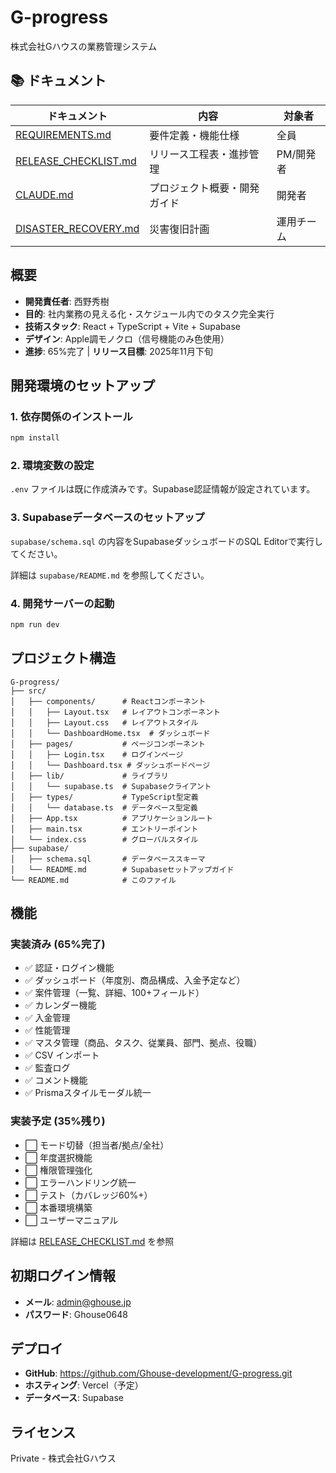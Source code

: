 # G-progress

株式会社Gハウスの業務管理システム

## 📚 ドキュメント

| ドキュメント | 内容 | 対象者 |
|------------|------|--------|
| [REQUIREMENTS.md](./REQUIREMENTS.md) | 要件定義・機能仕様 | 全員 |
| [RELEASE_CHECKLIST.md](./RELEASE_CHECKLIST.md) | リリース工程表・進捗管理 | PM/開発者 |
| [CLAUDE.md](./CLAUDE.md) | プロジェクト概要・開発ガイド | 開発者 |
| [DISASTER_RECOVERY.md](./docs/DISASTER_RECOVERY.md) | 災害復旧計画 | 運用チーム |

## 概要

- **開発責任者**: 西野秀樹
- **目的**: 社内業務の見える化・スケジュール内でのタスク完全実行
- **技術スタック**: React + TypeScript + Vite + Supabase
- **デザイン**: Apple調モノクロ（信号機能のみ色使用）
- **進捗**: 65%完了 | **リリース目標**: 2025年11月下旬

## 開発環境のセットアップ

### 1. 依存関係のインストール

```bash
npm install
```

### 2. 環境変数の設定

`.env` ファイルは既に作成済みです。Supabase認証情報が設定されています。

### 3. Supabaseデータベースのセットアップ

`supabase/schema.sql` の内容をSupabaseダッシュボードのSQL Editorで実行してください。

詳細は `supabase/README.md` を参照してください。

### 4. 開発サーバーの起動

```bash
npm run dev
```

## プロジェクト構造

```
G-progress/
├── src/
│   ├── components/      # Reactコンポーネント
│   │   ├── Layout.tsx   # レイアウトコンポーネント
│   │   ├── Layout.css   # レイアウトスタイル
│   │   └── DashboardHome.tsx  # ダッシュボード
│   ├── pages/           # ページコンポーネント
│   │   ├── Login.tsx    # ログインページ
│   │   └── Dashboard.tsx # ダッシュボードページ
│   ├── lib/             # ライブラリ
│   │   └── supabase.ts  # Supabaseクライアント
│   ├── types/           # TypeScript型定義
│   │   └── database.ts  # データベース型定義
│   ├── App.tsx          # アプリケーションルート
│   ├── main.tsx         # エントリーポイント
│   └── index.css        # グローバルスタイル
├── supabase/
│   ├── schema.sql       # データベーススキーマ
│   └── README.md        # Supabaseセットアップガイド
└── README.md            # このファイル
```

## 機能

### 実装済み (65%完了)
- ✅ 認証・ログイン機能
- ✅ ダッシュボード（年度別、商品構成、入金予定など）
- ✅ 案件管理（一覧、詳細、100+フィールド）
- ✅ カレンダー機能
- ✅ 入金管理
- ✅ 性能管理
- ✅ マスタ管理（商品、タスク、従業員、部門、拠点、役職）
- ✅ CSV インポート
- ✅ 監査ログ
- ✅ コメント機能
- ✅ Prismaスタイルモーダル統一

### 実装予定 (35%残り)
- ⬜ モード切替（担当者/拠点/全社）
- ⬜ 年度選択機能
- ⬜ 権限管理強化
- ⬜ エラーハンドリング統一
- ⬜ テスト（カバレッジ60%+）
- ⬜ 本番環境構築
- ⬜ ユーザーマニュアル

詳細は [RELEASE_CHECKLIST.md](./RELEASE_CHECKLIST.md) を参照

## 初期ログイン情報

- **メール**: admin@ghouse.jp
- **パスワード**: Ghouse0648

## デプロイ

- **GitHub**: https://github.com/Ghouse-development/G-progress.git
- **ホスティング**: Vercel（予定）
- **データベース**: Supabase

## ライセンス

Private - 株式会社Gハウス
